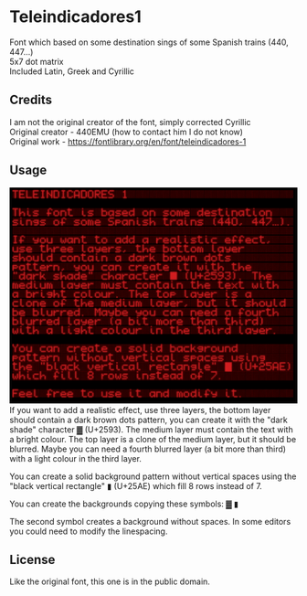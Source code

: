 # Teleindicadores1
Font which based on some destination sings of some Spanish trains (440, 447…)  
5x7 dot matrix  
Included Latin, Greek and Cyrillic

## Credits
I am not the original creator of the font, simply corrected Cyrillic  
Original creator - 440EMU (how to contact him I do not know)  
Original work - https://fontlibrary.org/en/font/teleindicadores-1

## Usage
![alt text](Teleindicadores_muestra.png)
If you want to add a realistic effect, use three layers, the bottom layer should contain a dark brown dots pattern, you can create it with the "dark shade" character ▓ (U+2593). The medium layer must contain the text with a bright colour. The top layer is a clone of the medium layer, but it should be blurred. Maybe you can need a fourth blurred layer (a bit more than third) with a light colour in the third layer.

You can create a solid background pattern without vertical spaces using the "black vertical rectangle" ▮ (U+25AE)
which fill 8 rows instead of 7.

You can create the backgrounds copying these symbols:
▓
▮

The second symbol creates a background without spaces.
In some editors you could need to modify the linespacing.

## License
Like the original font, this one is in the public domain.
